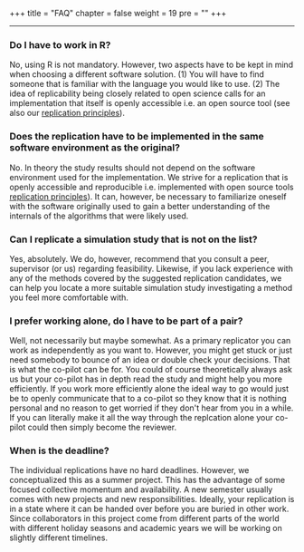 +++
title = "FAQ"
chapter = false
weight = 19
pre = "<b></b>"
+++

___

### Do I have to work in R?
No, using R is not mandatory. However, two aspects have to be kept in mind when choosing a different software solution.
(1) You will have to find someone that is familiar with the language you would like to use. 
(2) The idea of replicability being closely related to open science calls for an implementation that itself is openly accessible i.e. an open source tool (see also our [replication principles](/aim/#replication-principles)).
 
### Does the replication have to be implemented in the same software environment as the original?
No. In theory the study results should not depend on the software environment used for the implementation. We strive for a replication that is openly accessible and reproducible i.e. implemented with open source tools [replication principles](/aim/#replication-principles)).
It can, however, be necessary to familiarize oneself with the software originally used to gain a better understanding of the internals of the algorithms that were likely used.

### Can I replicate a simulation study that is not on the list?
Yes, absolutely. We do, however, recommend that you consult a peer, supervisor (or us) regarding feasibility.
Likewise, if you lack experience with any of the methods covered by the suggested replication candidates, we can help you locate a more suitable simulation study investigating a method you feel more comfortable with.

### I prefer working alone, do I have to be part of a pair?
Well, not necessarily but maybe somewhat. 
As a primary replicator you can work as independently as you want to. 
However, you might get stuck or just need somebody to bounce of an idea or double check your decisions. 
That is what the co-pilot can be for. 
You could of course theoretically always ask us but your co-pilot has in depth read the study and might help you more efficiently.
If you work more efficiently alone the ideal way to go would just be to openly communicate that to a co-pilot so they know that it is nothing personal and no reason to get worried if they don't hear from you in a while.
If you can literally make it all the way through the replcation alone your co-pilot could then simply become the reviewer. 

### When is the deadline?
The individual replications have no hard deadlines. 
However, we conceptualized this as a summer project. 
This has the advantage of some focused collective momentum and availability. 
A new semester usually comes with new projects and new responsibilities. 
Ideally, your replication is in a state where it can be handed over before you are buried in other work.
Since collaborators in this project come from different parts of the world with different holiday seasons and academic years we will be working on slightly different timelines.


